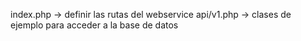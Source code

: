 


index.php -> definir las rutas del webservice
api/v1.php	-> clases de ejemplo para acceder a la base de datos
